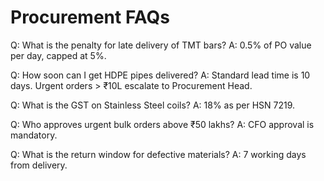 # Procurement FAQs

Q: What is the penalty for late delivery of TMT bars?
A: 0.5% of PO value per day, capped at 5%.

Q: How soon can I get HDPE pipes delivered?
A: Standard lead time is 10 days. Urgent orders > ₹10L escalate to Procurement Head.

Q: What is the GST on Stainless Steel coils?
A: 18% as per HSN 7219.

Q: Who approves urgent bulk orders above ₹50 lakhs?
A: CFO approval is mandatory.

Q: What is the return window for defective materials?
A: 7 working days from delivery.
